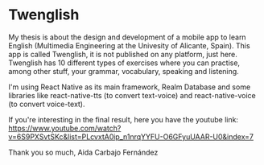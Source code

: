 # Twenglish

My thesis is about the design and development of a mobile app to learn English (Multimedia Engineering at the Univesity of Alicante, Spain). This app is called Twenglish, it is not published on any platform, just here. Twenglish has 10 different types of exercises where you can practise, among other stuff, your grammar, vocabulary, speaking and listening. 

I'm using React Native as its main framework, Realm Database and some libraries like react-native-tts (to convert text-voice) and react-native-voice (to convert voice-text). 

If you're interesting in the final result, here you have the youtube link: 
https://www.youtube.com/watch?v=6S9PXSvtSKc&list=PLcvxtA0ip_n1nrqYYFU-O6GFyuUAAR-U0&index=7

Thank you so much,
   Aida Carbajo Fernández
